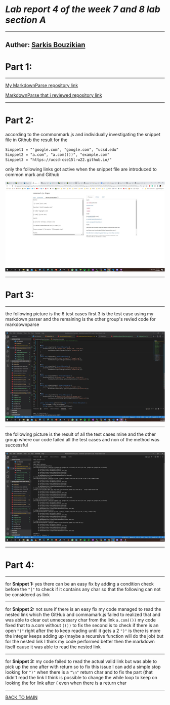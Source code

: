 
# ***Lab report 4 of the week 7 and 8 lab section A***
---
Auther: **[Sarkis Bouzikian](https://github.com/oplikos)**
---

# Part 1:

---

[My MarkdownParse repository link](https://github.com/oplikos/markdown-parse)

[MarkdownParse that i reviewed repository link](https://github.com/P2fryang/markdown-parse)

---

# **Part 2:**

according to the commonmark.js and individually investigating the snippet file in Github the result for the 
```
Sinppet1 = "'google.com", "google.com", "ucsd.edu"
Sinppet2 = "a.com", "a.com(())", "example.com"
Sinppet3 = "https://ucsd-cse15l-w22.github.io/"
```
only the following links got active when the snippet file are introduced to common mark and Github

![commonmark.js](common-mark-js.jpg)

---

# **Part 3:**

---

the following picture is the 6 test cases first 3 is the test case using my markdown parser and the remaining is the other group's revied code for markdownparse

![TestCase](all-test-cases-in-markdowntest.jpg)

---

the following picture is the result of all the test cases mine and the other group where our code failed all the test cases and non of the method was successful

![result](resuolt-obtain-running-the-test-on-both.jpg)

---

# **Part 4:** 

---

for **Snippet 1:** yes there can be an easy fix by adding a condition check before the ```"["``` to check if it contains any char so that the following can not be considered as link

---
for **Snippet 2:** not sure if there is an easy fix my code managed to read the nested link which the GitHub and commamark.js failed to realized that and was able to clear out unnecessary char from the link ```a.com(())``` my code fixed that to a.com without ```(())``` to fix the second is to check if there is an open ```"("``` right after the to keep reading until it gets a 2 ```")"``` is there is more the integer keeps adding up (maybe a recursive function will do the job) but for the nested link I think my code performed better then the markdown itself cause it was able to read the nested link

---
for **Snippet 3:** my code failed to read the actual valid link but was able to pick up the one after with return so to fix this issue I can add a simple stop looking for ```")"``` when there is a ```"\n"``` return char and to fix the part (that didn't read the link I think is possible to change the while loop to keep on looking the for link after ( even when there is a return char 

---
[BACK TO MAIN](https://oplikos.github.io/cse15l-lab-reports/)
